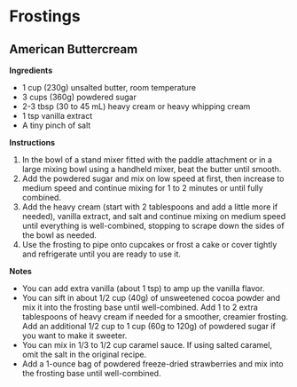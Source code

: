 # Frostings

## American Buttercream

__Ingredients__
- 1 cup (230g) unsalted butter, room temperature
- 3 cups (360g) powdered sugar
- 2-3 tbsp (30 to 45 mL) heavy cream or heavy whipping cream
- 1 tsp vanilla extract
- A tiny pinch of salt
  
__Instructions__

1. In the bowl of a stand mixer fitted with the paddle attachment or in a large
mixing bowl using a handheld mixer, beat the butter until smooth.
2. Add the powdered sugar and mix on low speed at first, then increase to medium
speed and continue mixing for 1 to 2 minutes or until fully combined.
3. Add the heavy cream (start with 2 tablespoons and add a little more if
needed), vanilla extract, and salt and continue mixing on medium speed until
everything is well-combined, stopping to scrape down the sides of the bowl as
needed.
4. Use the frosting to pipe onto cupcakes or frost a cake or cover tightly and
refrigerate until you are ready to use it.

__Notes__
- You can add extra vanilla (about 1 tsp) to amp up the vanilla flavor.
- You can sift in about 1/2 cup (40g) of unsweetened cocoa powder and mix it
  into the frosting base until well-combined. Add 1 to 2 extra tablespoons of
  heavy cream if needed for a smoother, creamier frosting. Add an additional 1/2
  cup to 1 cup (60g to 120g) of powdered sugar if you want to make it sweeter.
- You can mix in 1/3 to 1/2 cup caramel sauce. If using salted caramel, omit the
  salt in the original recipe.
- Add a 1-ounce bag of powdered freeze-dried strawberries and mix into the
  frosting base until well-combined.